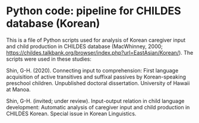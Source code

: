 # Python code: pipeline for CHILDES database (Korean)

This is a file of Python scripts used for analysis of Korean caregiver input and child production in CHILDES database (MacWhinney, 2000; https://childes.talkbank.org/browser/index.php?url=EastAsian/Korean/). The scripts were used in these studies:

Shin, G-H. (2020). Connecting input to comprehension: First language acquisition of active transitives and suffixal passives by Korean-speaking preschool children. Unpublished doctoral dissertation. University of Hawaii at Manoa.

Shin, G-H. (invited; under review). Input-output relation in child language development: Automatic analysis of caregiver input and child production in CHILDES Korean. Special issue in Korean Linguistics.

